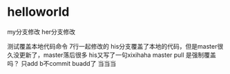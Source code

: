 # helloworld

my分支修改
her分支修改

测试覆盖本地代码命令 7行一起修改的
his分支覆盖了本地的代码，但是master很久没更新了，master落后很多
his又写了一句xixihaha
master pull 是强制覆盖吗？
只add b不commit
buadd了
当当当

